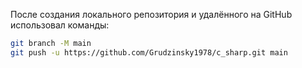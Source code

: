 После создания локального репозитория и удалённого на GitHub использовал команды:

```bash
git branch -M main
git push -u https://github.com/Grudzinsky1978/c_sharp.git main
```

